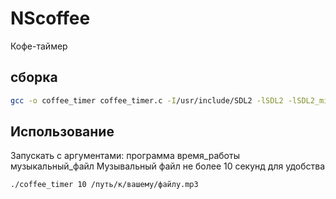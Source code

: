 # NScoffee

Кофе-таймер

## сборка

```bash
gcc -o coffee_timer coffee_timer.c -I/usr/include/SDL2 -lSDL2 -lSDL2_mixer
```

## Использование

Запускать с аргументами: программа время_работы музыкальный_файл
Музывальный файл не более 10 секунд для удобства

```bash
./coffee_timer 10 /путь/к/вашему/файлу.mp3
```